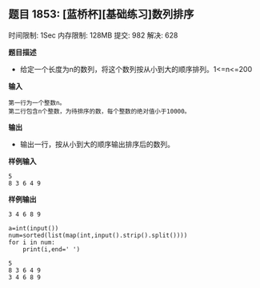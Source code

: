 ## 题目 1853: [蓝桥杯][基础练习]数列排序

时间限制: 1Sec 内存限制: 128MB 提交: 982 解决: 628

**题目描述**

- 给定一个长度为n的数列，将这个数列按从小到大的顺序排列。1<=n<=200

**输入**
```
第一行为一个整数n。
第二行包含n个整数，为待排序的数，每个整数的绝对值小于10000。
```
**输出**

- 输出一行，按从小到大的顺序输出排序后的数列。

**样例输入**
```
5
8 3 6 4 9

```
**样例输出**
```
3 4 6 8 9
```


```
a=int(input())
num=sorted(list(map(int,input().strip().split())))
for i in num:
    print(i,end=' ')
```

    5
    8 3 6 4 9
    3 4 6 8 9 